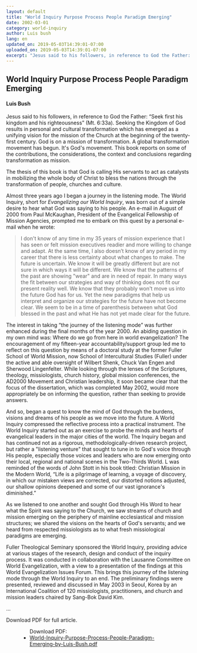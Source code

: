 ```yaml
---
layout: default
title: "World Inquiry Purpose Process People Paradigm Emerging"
date: 2002-03-01
category: world-inquiry
author: Luis bush
lang: en
updated_on: 2019-05-03T14:39:01-07:00
uploaded_on: 2019-05-03T14:39:01-07:00
excerpt: "Jesus said to his followers, in reference to God the Father: “Seek first his kingdom and his righteousness” (Mt. 6:33a). Seeking the Kingdom of God results in personal and cultural transformation which has emerged as a unifying vision for the mission of the Church at the beginning of the twenty-first century. God is on a mission of transformation. A global transformation movement has begun. It's God's movement. This book reports on some of the contributions, the considerations, the context and conclusions regarding transformation as mission."
---
```

<article class="document-container" data-publication-date="{{page.date}}" data-uploaded-on="{{page.uploaded_on}}" data-updated-on="{{page.updated_on}}" data-category="{{page.category}}">
  <h1>World Inquiry Purpose Process People Paradigm Emerging</h1>
  <h4>Luis Bush</h4>

  <p>Jesus said to his followers, in reference to God the Father: “Seek first his kingdom and his righteousness” (Mt. 6:33a). Seeking the Kingdom of God results in personal and cultural transformation which has emerged as a unifying vision for the mission of the Church at the beginning of the twenty-first century. God is on a mission of transformation. A global transformation movement has begun. It's God's movement. This book reports on some of the contributions, the considerations, the context and conclusions regarding transformation as mission.</p>

  <p>The thesis of this book is that God is calling His servants to act as catalysts in mobilizing the whole body of Christ to bless the nations through the transformation of people, churches and culture.</p>

  <p>Almost three years ago I began a journey in the listening mode. The World Inquiry, short for <em>Evangelizing our World Inquiry</em>, was born out of a simple desire to hear what God was saying to his people. An e-mail in August of 2000 from Paul McKaughan, President of the Evangelical Fellowship of Mission Agencies, prompted me to embark on this quest by a personal e-mail when he wrote:</p>

  <blockquote class="indented">I don't know of any time in my 35 years of mission experience that l has seen or felt mission executives readier and more willing to change and adapt. At the same time, l also doesn’t know of any period in my career that there is less certainty about what changes to make. The future is uncertain. We know it will be greatly different but are not sure in which ways it will be different. We know that the patterns of the past are showing "wear" and are in need of repair. In many ways the fit between our strategies and way of thinking does not fit our present reality well. We know that they probably won't move us into the future God has for us. Yet the new paradigms that help us interpret and organize our strategies for the future have not become clear. We seem to be in a time of parenthesis between what God blessed in the past and what He has not yet made clear for the future.</blockquote>

  <p>The interest in taking “the journey of the listening mode” was further enhanced during the final months of the year 2000. An abiding question in my own mind was: Where do we go from
  here in world evangelization? The encouragement of my fifteen-year accountability/support group led me to reflect on this question by means of a doctoral study at the former Fuller School of World Mission, now School of lntercultural Studies (Fuller) under the active and able oversight of Wilbert Shenk, Chuck Van Engen and Sherwood Lingenfelter. While looking through the lenses of the Scriptures, theology, missiologists, church history, global mission conferences, the AD2000 Movement and Christian leadership, it soon became clear that the focus of the dissertation, which was completed May 2002, would more appropriately be on informing the question, rather than seeking to provide answers.</p>

  <p>And so, began a quest to know the mind of God through the burdens, visions and dreams of his people as we move into the future. A World Inquiry compressed the reflective process into a practical instrument. The World Inquiry started out as an exercise to probe the minds and hearts of evangelical leaders in the major cities of the world. The Inquiry began and has continued not as a rigorous, methodologically-driven research project, but rather a "listening venture" that sought to tune in to God's voice through His people, especially those voices and leaders who are now emerging onto their local, regional and national scenes in the Two-Thirds World. L was reminded of the words of John Stott in his book titled: Christian Mission in the Modern World, “Life is a pilgrimage of learning, a voyage of discovery, in which our mistaken views are corrected, our distorted notions adjusted, our shallow opinions deepened and some of our vast ignorance's diminished.”</p>

  <p>As we listened to one another and sought God through His Word to hear what the Spirit was saying to the Church, we saw streams of church and mission emerging on the periphery of mainline ecclesiastical and mission structures; we shared the visions on the hearts of God's servants; and we heard from respected missiologists as to what fresh missiological paradigms are emerging.</p>

  <p>Fuller Theological Seminary sponsored the World Inquiry, providing advice at various stages of the research, design and conduct of the inquiry process. It was conducted in collaboration with the Lausanne Committee on World Evangelization, with a view to a presentation of the findings at this World Evangelization Issues Forum. This brings this journey of the listening mode through the World Inquiry to an end. The preliminary findings were presented, reviewed and discussed in May 2003 in Seoul, Korea by an International Coalition of 120 missiologists, practitioners, and church and mission leaders chaired by Sang-Bok David Kim.</p>

  <p>...</p>

  <p>Download PDF for full article.</p>


  <figure class="resource-links">
    <ul>Download PDF:
      <li><a href="{{ site.baseurl }}/assets/pdf/2002-03-01/World-Inquiry-Purpose-Process-People-Paradigm-Emerging-by-Luis-Bush.pdf">World-Inquiry-Purpose-Process-People-Paradigm-Emerging-by-Luis-Bush.pdf</a></li>
    </ul>
  </figure>
</article>
